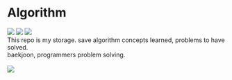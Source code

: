 # Algorithm

<img src="https://img.shields.io/badge/Swift-v5.0-red?logo=swift" />  <img src="https://img.shields.io/badge/Xcode-v13.0-blue?logo=Xcode" />  <img src="http://mazassumnida.wtf/api/mini/generate_badge?boj=royalcircle97"/>
</br>
This repo is my storage. save algorithm concepts learned, problems to have solved.<br>
baekjoon, programmers problem solving.<br>
</br>
<img src="http://mazandi.herokuapp.com/api?handle=royalcircle97&theme=dark"/>

